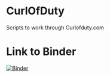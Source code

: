 # CurlOfDuty
Scripts to work through Curlofduty.com


# Link to Binder
[![Binder](https://mybinder.org/badge_logo.svg)](https://mybinder.org/v2/gh/macarra/CurlOfDuty.git/master)
